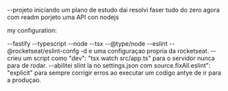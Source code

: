 --projeto iniciando um plano de estudo dai resolvi faser tudo do zero agora com readm
porjeto uma API con nodejs

my configuration:

--fastify
--typescript
--node
--tsx
--@type/node
--eslint
--@rocketseat/eslint-confg -d e uma configuraçao propria da rocketseat. 
--crieu um script como  "dev": "tsx watch src/app.ts" para o servidor nunca para de rodar.
--abilitei slint la no  settings.json com source.fixAll.eslint": "explicit" para sempre corrigir erros ao executar um codigo antye de ir para a produçao.